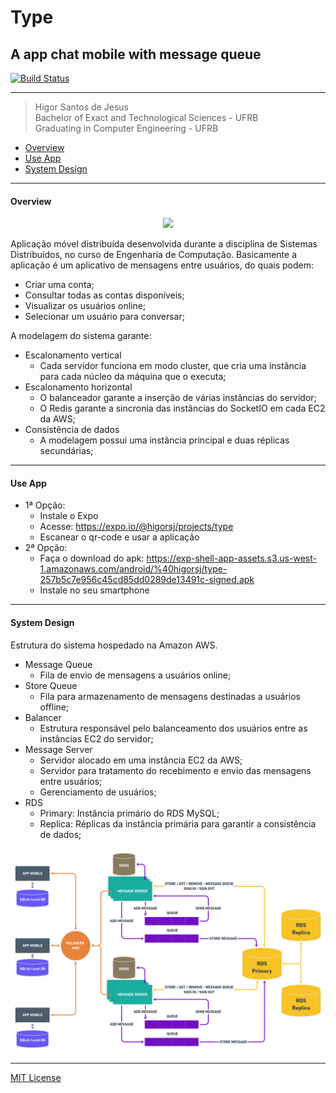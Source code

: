# Type
## A app chat mobile with message queue
[![Build Status](https://travis-ci.org/joemccann/dillinger.svg?branch=master)](https://travis-ci.org/joemccann/dillinger)
<!-- [![React](https://simpleicons.org/icons/react.svg)]()
[![AWS](https://simpleicons.org/icons/amazonaws.svg)]()
[![Redis](https://simpleicons.org/icons/redis.svg)]()
[![MySQL](https://simpleicons.org/icons/mysql.svg)]()
[![Docker](https://simpleicons.org/icons/docker.svg)]()
[![SocketIO](https://simpleicons.org/icons/socket-dot-io.svg)]() -->

***

> Higor Santos de Jesus <br>
> Bachelor of Exact and Technological Sciences - UFRB <br>
> Graduating in Computer Engineering - UFRB <br>

- [Overview](#overview)
- [Use App](#app)
- [System Design](#server)

***
#### <a id="overview" />Overview

<div style="text-align:center"><img src="/assets/app.mp4" /></div>

Aplicação móvel distribuída desenvolvida durante a disciplina de Sistemas Distribuídos, no curso de Engenharia de Computação. Basicamente a aplicação é um aplicativo de mensagens entre usuários, do quais podem:

- Criar uma conta;
- Consultar todas as contas disponíveis;
- Visualizar os usuários online;
- Selecionar um usuário para conversar;

A modelagem do sistema garante:

- Escalonamento vertical
  - Cada servidor funciona em modo cluster, que cria uma instância para cada núcleo da máquina que o executa;
- Escalonamento horizontal
  - O balanceador garante a inserção de várias instâncias do servidor;
  - O Redis garante a sincronia das instâncias do SocketIO em cada EC2 da AWS;
- Consistência de dados
  - A modelagem possui uma instância principal e duas réplicas secundárias;
  
***
#### <a id="app" />Use App

- 1ª Opção:
  - Instale o Expo
  - Acesse: https://expo.io/@higorsj/projects/type
  - Escanear o qr-code e usar a aplicação
- 2ª Opção:
  - Faça o download do apk: https://exp-shell-app-assets.s3.us-west-1.amazonaws.com/android/%40higorsj/type-257b5c7e956c45cd85dd0289de13491c-signed.apk 
  - Instale no seu smartphone

***
#### <a id="server" />System Design

Estrutura do sistema hospedado na Amazon AWS.

- Message Queue
  - Fila de envio de mensagens a usuários online;
- Store Queue
  - Fila para armazenamento de mensagens destinadas a usuários offline;
- Balancer
  - Estrutura responsável pelo balanceamento dos usuários entre as instâncias EC2 do servidor;
- Message Server
  - Servidor alocado em uma instância EC2 da AWS;
  - Servidor para tratamento do recebimento e envio das mensagens entre usuários;
  - Gerenciamento de usuários;
- RDS
  - Primary: Instância primário do RDS MySQL;
  - Replica: Réplicas da instância primária para garantir a consistência de dados;
  
<div style="text-align:center"><img src="/assets/design.png" /></div>

***
[MIT License](https://choosealicense.com/licenses/mit/)


[//]: # (These are reference links used in the body of this note and get stripped out when the markdown processor does its job. There is no need to format nicely because it shouldn't be seen. Thanks SO - http://stackoverflow.com/questions/4823468/store-comments-in-markdown-syntax)


   [dill]: <https://github.com/joemccann/dillinger>
   [git-repo-url]: <https://github.com/joemccann/dillinger.git>
   [john gruber]: <http://daringfireball.net>
   [df1]: <http://daringfireball.net/projects/markdown/>
   [markdown-it]: <https://github.com/markdown-it/markdown-it>
   [Ace Editor]: <http://ace.ajax.org>
   [node.js]: <http://nodejs.org>
   [Twitter Bootstrap]: <http://twitter.github.com/bootstrap/>
   [jQuery]: <http://jquery.com>
   [@tjholowaychuk]: <http://twitter.com/tjholowaychuk>
   [express]: <http://expressjs.com>
   [AngularJS]: <http://angularjs.org>
   [Gulp]: <http://gulpjs.com>

   [PlDb]: <https://github.com/joemccann/dillinger/tree/master/plugins/dropbox/README.md>
   [PlGh]: <https://github.com/joemccann/dillinger/tree/master/plugins/github/README.md>
   [PlGd]: <https://github.com/joemccann/dillinger/tree/master/plugins/googledrive/README.md>
   [PlOd]: <https://github.com/joemccann/dillinger/tree/master/plugins/onedrive/README.md>
   [PlMe]: <https://github.com/joemccann/dillinger/tree/master/plugins/medium/README.md>
   [PlGa]: <https://github.com/RahulHP/dillinger/blob/master/plugins/googleanalytics/README.md>
